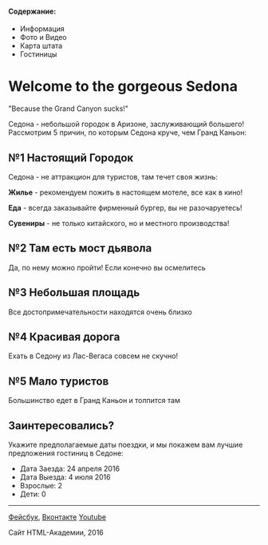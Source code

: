 #### Содержание:

* Информация
* Фото и Видео
* Карта штата
* Гостиницы


# Welcome to the gorgeous Sedona

"Because the Grand Canyon sucks!"

Седона - небольшой городок в Аризоне, заслуживающий большего! Рассмотрим 5 причин, по которым Седона круче, чем Гранд Каньон:

## №1 Настоящий Городок

Седона - не аттракцион для туристов, там течет своя жизнь:

**Жилье** - рекомендуем пожить в настоящем мотеле, все как в кино!

**Еда**  - всегда заказывайте фирменный бургер, вы не разочаруетесь!

**Сувениры**  - не только китайского, но и местного производства!

## №2 Там есть мост дьявола

Да, по нему можно пройти! Если конечно вы осмелитесь

## №3 Небольшая площадь

Все достопримечательности находятся очень близко

## №4 Красивая дорога

Ехать в Седону из Лас-Вегаса совсем не скучно!

## №5 Мало туристов

Большинство едет в Гранд Каньон и толпится там

## Заинтересовались?

Укажите предполагаемые даты поездки, и мы покажем вам лучшие предложения гостиниц в Седоне:

- Дата Заезда: 24 апреля 2016
- Дата Выезда: 4 июля 2016
- Взрослые: 2
- Дети: 0

* * *

[Фейсбук](http://facebook.com),
[Вконтакте](http://vkontakte.com)
[Youtube](http://youtube.com)

Сайт HTML-Академии, 2016
